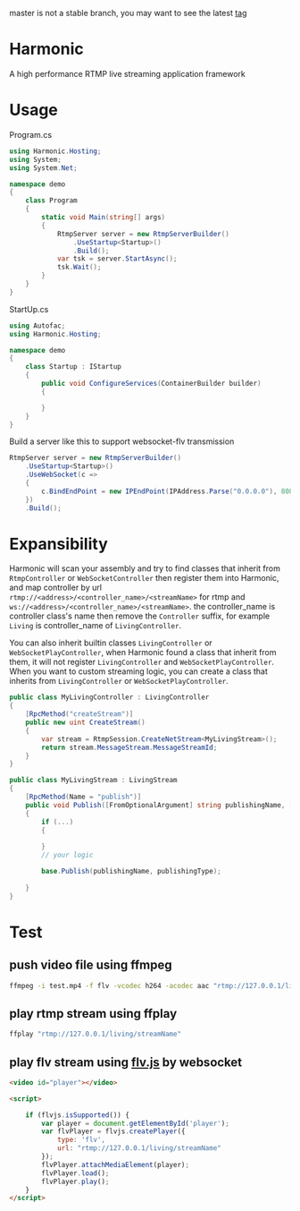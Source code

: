 master is not a stable branch, you may want to see the latest [tag](https://github.com/a1q123456/rtmp-sharp-server/tree/v0.0.1)

# Harmonic
A high performance RTMP live streaming application framework


# Usage


Program.cs

```csharp
using Harmonic.Hosting;
using System;
using System.Net;

namespace demo
{
    class Program
    {
        static void Main(string[] args)
        {
            RtmpServer server = new RtmpServerBuilder()
                .UseStartup<Startup>()
                .Build();
            var tsk = server.StartAsync();
            tsk.Wait();
        }
    }
}

```

StartUp.cs
```csharp
using Autofac;
using Harmonic.Hosting;

namespace demo
{
    class Startup : IStartup
    {
        public void ConfigureServices(ContainerBuilder builder)
        {

        }
    }
}

```

Build a server like this to support websocket-flv transmission

```csharp
RtmpServer server = new RtmpServerBuilder()
    .UseStartup<Startup>()
    .UseWebSocket(c =>
    {
        c.BindEndPoint = new IPEndPoint(IPAddress.Parse("0.0.0.0"), 8080);
    })
    .Build();

```

# Expansibility

Harmonic will scan your assembly and try to find classes that inherit from `RtmpController` or `WebSocketController` then register them into Harmonic, and map controller by url `rtmp://<address>/<controller_name>/<streamName>` for rtmp and `ws://<address>/<controller_name>/<streamName>`. the controller_name is controller class's name then remove the `Controller` suffix, for example `Living` is controller_name of `LivingController`.

You can also inherit builtin classes `LivingController` or `WebSocketPlayController`, when Harmonic found a class that inherit from them, it will not register `LivingController` and `WebSocketPlayController`. When you want to custom streaming logic, you can create a class that inherits from `LivingController` or `WebSocketPlayController`.

```csharp
public class MyLivingController : LivingController
{
    [RpcMethod("createStream")]
    public new uint CreateStream()
    {
        var stream = RtmpSession.CreateNetStream<MyLivingStream>();
        return stream.MessageStream.MessageStreamId;
    }
}

public class MyLivingStream : LivingStream
{
    [RpcMethod(Name = "publish")]
    public void Publish([FromOptionalArgument] string publishingName, [FromOptionalArgument] string publishingType)
    {
        if (...)
        {
            
        }
        // your logic

        base.Publish(publishingName, publishingType);
        
    }
}

```



# Test

## push video file using ffmpeg
```bash
ffmpeg -i test.mp4 -f flv -vcodec h264 -acodec aac "rtmp://127.0.0.1/living/streamName"
```
## play rtmp stream using ffplay

```bash
ffplay "rtmp://127.0.0.1/living/streamName"
```

## play flv stream using [flv.js](https://github.com/Bilibili/flv.js) by websocket

```html
<video id="player"></video>

<script>

    if (flvjs.isSupported()) {
        var player = document.getElementById('player');
        var flvPlayer = flvjs.createPlayer({
            type: 'flv',
            url: "rtmp://127.0.0.1/living/streamName"
        });
        flvPlayer.attachMediaElement(player);
        flvPlayer.load();
        flvPlayer.play();
    }
</script>
```



```
